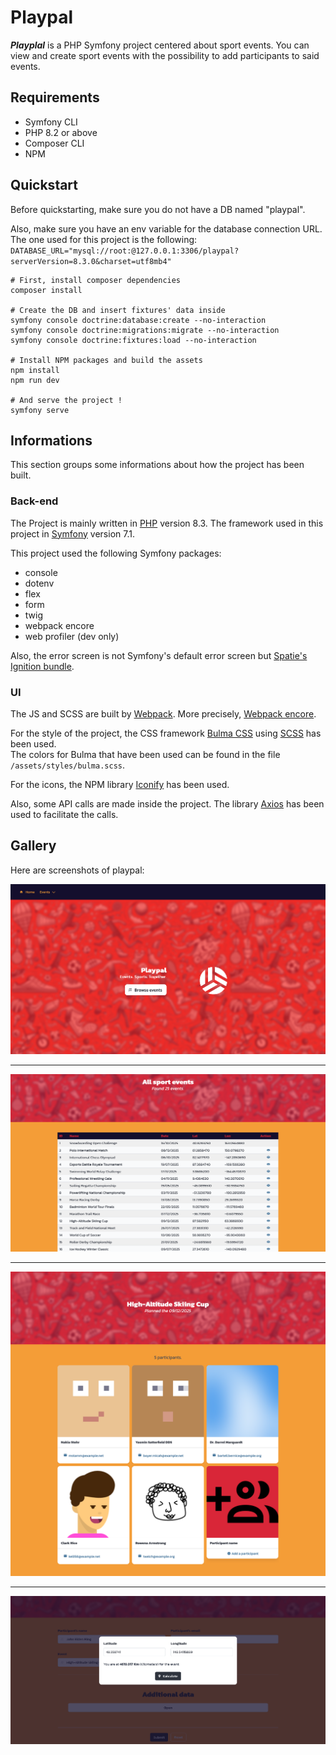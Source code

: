 # Playpal
***Playplal*** is a PHP Symfony project centered about sport events.
You can view and create sport events with the possibility to add participants to said events.

## Requirements
- Symfony CLI
- PHP 8.2 or above
- Composer CLI
- NPM

## Quickstart
Before quickstarting, make sure you do not have a DB named "playpal". <br/>

Also, make sure you have an env variable for the database connection URL.
The one used for this project is the following: ``DATABASE_URL="mysql://root:@127.0.0.1:3306/playpal?serverVersion=8.3.0&charset=utf8mb4"``

```shell
# First, install composer dependencies
composer install

# Create the DB and insert fixtures' data inside
symfony console doctrine:database:create --no-interaction
symfony console doctrine:migrations:migrate --no-interaction
symfony console doctrine:fixtures:load --no-interaction

# Install NPM packages and build the assets
npm install
npm run dev

# And serve the project !
symfony serve

```

## Informations
This section groups some informations about how the project has been built.

### Back-end
The Project is mainly written in [PHP](https://www.php.net/) version 8.3.
The framework used in this project in [Symfony](https://symfony.com/) version 7.1. <br/>

This project used the following Symfony packages:
- console
- dotenv
- flex
- form
- twig
- webpack encore
- web profiler (dev only)

Also, the error screen is not Symfony's default error screen but [Spatie's Ignition bundle](https://github.com/spatie/symfony-ignition-bundle).

### UI
The JS and SCSS are built by [Webpack](https://webpack.js.org/). More precisely, [Webpack encore](https://symfony.com/doc/current/frontend/encore/index.html).

For the style of the project, the CSS framework [Bulma CSS](https://bulma.io/) using [SCSS](https://sass-lang.com/) has been used. <br/>
The colors for Bulma that have been used can be found in the file ``/assets/styles/bulma.scss``.

For the icons, the NPM library [Iconify](https://www.npmjs.com/package/iconify-icon) has been used.

Also, some API calls are made inside the project. The library [Axios](https://axios-http.com/docs/intro) has been used to facilitate the calls.

## Gallery
Here are screenshots of playpal:

<img src="docs/homepage-screen.png" alt="Homepage screenshot of Playpal">
<hr/>
<img src="docs/all-events-screen.png" alt="Screenshot of all events table">
<hr/>
<img src="docs/single-event-screen.png" alt="Screenshot of the details page for one event">
<hr/>
<img src="docs/add-participant-screen.png" alt="Screenshot of the page to add a participant to an event">

